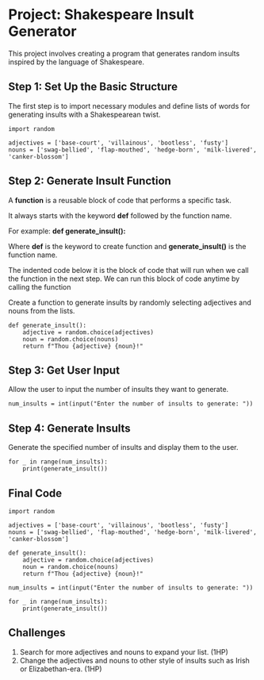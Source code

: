 # Project: Shakespeare Insult Generator

This project involves creating a program that generates random insults inspired by the language of Shakespeare.

## Step 1: Set Up the Basic Structure

The first step is to import necessary modules and define lists of words for generating insults with a Shakespearean twist.

    import random

    adjectives = ['base-court', 'villainous', 'bootless', 'fusty']
    nouns = ['swag-bellied', 'flap-mouthed', 'hedge-born', 'milk-livered', 'canker-blossom']

## Step 2: Generate Insult Function

A **function** is a reusable block of code that performs a specific task. 

It always starts with the keyword **def** followed by the function name. 

For example: 
**def generate_insult():**

Where **def** is the keyword to create function and **generate_insult()** is the function name.

The indented code below it is the block of code that will run when we call the function in the next step. We can run this block of code anytime by calling the function

Create a function to generate insults by randomly selecting adjectives and nouns from the lists.

    def generate_insult():
        adjective = random.choice(adjectives)
        noun = random.choice(nouns)
        return f"Thou {adjective} {noun}!"


## Step 3: Get User Input

Allow the user to input the number of insults they want to generate.

    num_insults = int(input("Enter the number of insults to generate: "))

## Step 4: Generate Insults

Generate the specified number of insults and display them to the user.

    for _ in range(num_insults):
        print(generate_insult())


## Final Code

    import random

    adjectives = ['base-court', 'villainous', 'bootless', 'fusty']
    nouns = ['swag-bellied', 'flap-mouthed', 'hedge-born', 'milk-livered', 'canker-blossom']

    def generate_insult():
        adjective = random.choice(adjectives)
        noun = random.choice(nouns)
        return f"Thou {adjective} {noun}!"

    num_insults = int(input("Enter the number of insults to generate: "))

    for _ in range(num_insults):
        print(generate_insult())

## Challenges

1. Search for more adjectives and nouns to expand your list. (1HP)
1. Change the adjectives and nouns to other style of insults such as Irish or Elizabethan-era. (1HP)